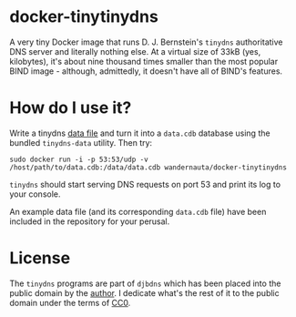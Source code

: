 # docker-tinytinydns

A very tiny Docker image that runs D. J. Bernstein's `tinydns` authoritative
DNS server and literally nothing else. At a virtual size of 33kB (yes,
kilobytes), it's about nine thousand times smaller than the most popular BIND
image - although, admittedly, it doesn't have all of BIND's features.

# How do I use it?

Write a tinydns [data file](http://cr.yp.to/djbdns/tinydns-data.html) and turn
it into a `data.cdb` database using the bundled `tinydns-data` utility. Then
try:

	sudo docker run -i -p 53:53/udp -v /host/path/to/data.cdb:/data/data.cdb wandernauta/docker-tinytinydns

`tinydns` should start serving DNS requests on port 53 and print its log to
your console.

An example data file (and its corresponding `data.cdb` file) have been included
in the repository for your perusal.

# License

The `tinydns` programs are part of `djbdns` which has been placed into the
public domain by the [author](http://cr.yp.to/distributors.html). I dedicate
what's the rest of it to the public domain under the terms of
[CC0](https://creativecommons.org/publicdomain/zero/1.0/).
